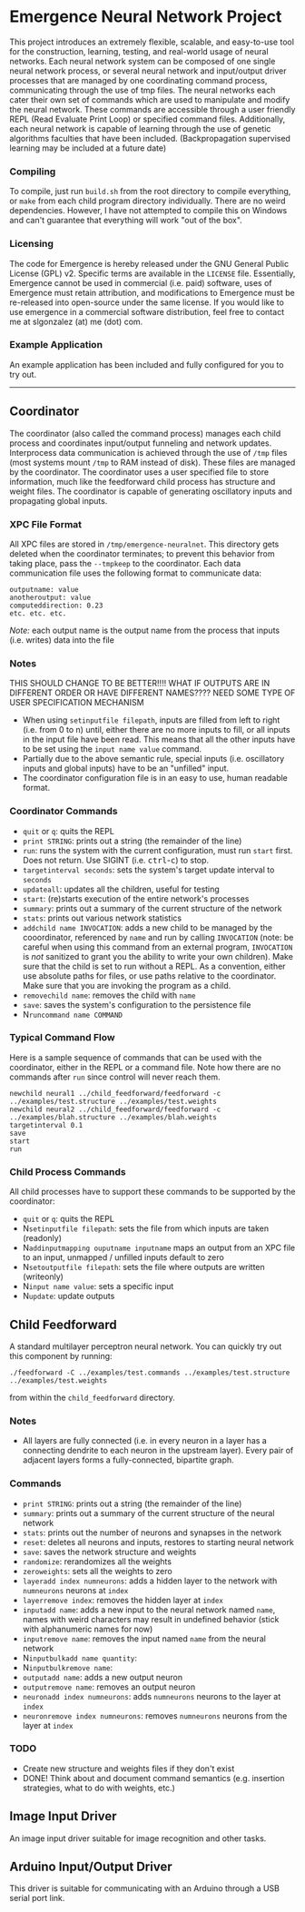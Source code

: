 # Emergence Neural Network Project
This project introduces an extremely flexible, scalable, and easy-to-use tool for the construction, learning, testing, and real-world usage of neural networks. Each neural network system can be composed of one single neural network process, or several neural network and input/output driver processes that are managed by one coordinating command process, communicating through the use of tmp files. The neural networks each cater their own set of commands which are used to manipulate and modify the neural network. These commands are accessible through a user friendly REPL (Read Evaluate Print Loop) or specified command files. Additionally, each neural network is capable of learning through the use of genetic algorithms faculties that have been included. (Backpropagation supervised learning may be included at a future date)

### Compiling
To compile, just run ```build.sh``` from the root directory to compile everything, or ```make``` from each child program directory individually. There are no weird dependencies. However, I have not attempted to compile this on Windows and can't guarantee that everything will work "out of the box".

### Licensing
The code for Emergence is hereby released under the GNU General Public License (GPL) v2. Specific terms are available in the ```LICENSE``` file. Essentially, Emergence cannot be used in commercial (i.e. paid) software, uses of Emergence must retain attribution, and modifications to Emergence must be re-released into open-source under the same license. If you would like to use emergence in a commercial software distribution, feel free to contact me at slgonzalez (at) me (dot) com.

### Example Application
An example application has been included and fully configured for you to try out.

---------------------------------------

## Coordinator
The coordinator (also called the command process) manages each child process and coordinates input/output funneling and network updates. Interprocess data communication is achieved through the use of ```/tmp``` files (most systems mount ```/tmp``` to RAM instead of disk). These files are managed by the coordinator. The coordinator uses a user specified file to store information, much like the feedforward child process has structure and weight files. The coordinator is capable of generating oscillatory inputs and propagating global inputs.

### XPC File Format
All XPC files are stored in ```/tmp/emergence-neuralnet```. This directory gets deleted when the coordinator terminates; to prevent this behavior from taking place, pass the ```--tmpkeep``` to the coordinator. Each data communication file uses the following format to communicate data:

    outputname: value
    anotheroutput: value
    computeddirection: 0.23
    etc. etc. etc.

*Note:* each output name is the output name from the process that inputs (i.e. writes) data into the file

### Notes
THIS SHOULD CHANGE TO BE BETTER!!!! WHAT IF OUTPUTS ARE IN DIFFERENT ORDER OR HAVE DIFFERENT NAMES???? NEED SOME TYPE OF USER SPECIFICATION MECHANISM
* When using ```setinputfile filepath```, inputs are filled from left to right (i.e. from 0 to n) until, either there are no more inputs to fill, or all inputs in the input file have been read. This means that all the other inputs have to be set using the ```input name value``` command.
* Partially due to the above semantic rule, special inputs (i.e. oscillatory inputs and global inputs) have to be an "unfilled" input.
* The coordinator configuration file is in an easy to use, human readable format.

### Coordinator Commands
* ```quit``` or ```q```: quits the REPL
* ```print STRING```: prints out a string (the remainder of the line)
* ```run```: runs the system with the current configuration, must run ```start``` first. Does not return. Use SIGINT (i.e. <kbd>ctrl</kbd>-<kbd>c</kbd>) to stop.
* ```targetinterval seconds```: sets the system's target update interval to ```seconds```
* ```updateall```: updates all the children, useful for testing
* ```start```: (re)starts execution of the entire network's processes
* ```summary```: prints out a summary of the current structure of the network
* ```stats```: prints out various network statistics
* ```addchild name INVOCATION```: adds a new child to be managed by the cooordinator, referenced by ```name``` and run by calling ```INVOCATION``` (note:  be careful when using this command from an external program, ```INVOCATION``` is *not* sanitized to grant you the ability to write your own children). Make sure that the child is set to run without a REPL. As a convention, either use absolute paths for files, or use paths relative to the coordinator. Make sure that you are invoking the program as a child.
* ```removechild name```: removes the child with ```name```
* ```save```: saves the system's configuration to the persistence file
* N```runcommand name COMMAND```

### Typical Command Flow
Here is a sample sequence of commands that can be used with the coordinator, either in the REPL or a command file. Note how there are no commands after ```run``` since control will never reach them.

    newchild neural1 ../child_feedforward/feedforward -c ../examples/test.structure ../examples/test.weights 
    newchild neural2 ../child_feedforward/feedforward -c ../examples/blah.structure ../examples/blah.weights 
    targetinterval 0.1
    save
    start
    run

### Child Process Commands
All child processes have to support these commands to be supported by the coordinator:
* ```quit``` or ```q```: quits the REPL
* N```setinputfile filepath```: sets the file from which inputs are taken (readonly)
* N```addinputmapping ouputname inputname``` maps an output from an XPC file to an input, unmapped / unfilled inputs default to zero
* N```setoutputfile filepath```: sets the file where outputs are written (writeonly)
* N```input name value```: sets a specific input
* N```update```: update outputs


## Child Feedforward
A standard multilayer perceptron neural network. You can quickly try out this component by running:

    ./feedforward -C ../examples/test.commands ../examples/test.structure ../examples/test.weights

from within the ```child_feedforward``` directory.

### Notes
* All layers are fully connected (i.e. in every neuron in a layer has a connecting dendrite to each neuron in the upstream layer). Every pair of adjacent layers forms a fully-connected, bipartite graph.


### Commands
* ```print STRING```: prints out a string (the remainder of the line)
* ```summary```: prints out a summary of the current structure of the neural network
* ```stats```: prints out the number of neurons and synapses in the network
* ```reset```: deletes all neurons and inputs, restores to starting neural network
* ```save```: saves the network structure and weights
* ```randomize```: rerandomizes all the weights
* ```zeroweights```: sets all the weights to zero
* ```layeradd index numneurons```: adds a hidden layer to the network with ```numneurons``` neurons at ```index```
* ```layerremove index```: removes the hidden layer at ```index```
* ```inputadd name```: adds a new input to the neural network named ```name```, names with weird characters may result in undefined behavior (stick with alphanumeric names for now)
* ```inputremove name```: removes the input named ```name``` from the neural network
* N```inputbulkadd name quantity```: 
* N```inputbulkremove name```: 
* ```outputadd name```: adds a new output neuron
* ```outputremove name```: removes an output neuron
* ```neuronadd index numneurons```: adds ```numneurons``` neurons to the layer at ```index```
* ```neuronremove index numneurons```: removes ```numneurons``` neurons from the layer at ```index```



### TODO
* Create new structure and weights files if they don't exist
* DONE! Think about and document command semantics (e.g. insertion strategies, what to do with weights, etc.)


## Image Input Driver
An image input driver suitable for image recognition and other tasks.


## Arduino Input/Output Driver
This driver is suitable for communicating with an Arduino through a USB serial port link.